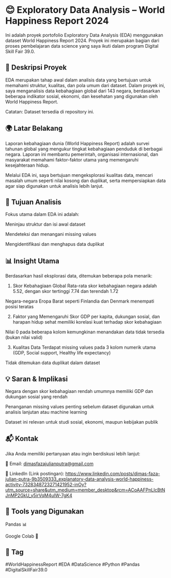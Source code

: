 # 😊 Exploratory Data Analysis – World Happiness Report 2024
Ini adalah proyek portofolio Exploratory Data Analysis (EDA) menggunakan dataset World Happiness Report 2024. Proyek ini merupakan bagian dari proses pembelajaran data science yang saya ikuti dalam program Digital Skill Fair 39.0.

## 📌 Deskripsi Proyek
EDA merupakan tahap awal dalam analisis data yang bertujuan untuk memahami struktur, kualitas, dan pola umum dari dataset. Dalam proyek ini, saya menganalisis data kebahagiaan global dari 143 negara, berdasarkan beberapa indikator sosial, ekonomi, dan kesehatan yang digunakan oleh World Happiness Report.

Catatan: Dataset tersedia di repository ini.

## 🌍 Latar Belakang
Laporan kebahagiaan dunia (World Happiness Report) adalah survei tahunan global yang mengukur tingkat kebahagiaan penduduk di berbagai negara. Laporan ini membantu pemerintah, organisasi internasional, dan masyarakat memahami faktor-faktor utama yang memengaruhi kesejahteraan hidup.

Melalui EDA ini, saya bertujuan mengeksplorasi kualitas data, mencari masalah umum seperti nilai kosong dan duplikat, serta mempersiapkan data agar siap digunakan untuk analisis lebih lanjut.

## 🎯 Tujuan Analisis
Fokus utama dalam EDA ini adalah:

Meninjau struktur dan isi awal dataset

Mendeteksi dan menangani missing values

Mengidentifikasi dan menghapus data duplikat

## 📊 Insight Utama
Berdasarkan hasil eksplorasi data, ditemukan beberapa pola menarik:

1. Skor Kebahagiaan Global
Rata-rata skor kebahagiaan negara adalah 5.52, dengan skor tertinggi 7.74 dan terendah 1.72

Negara-negara Eropa Barat seperti Finlandia dan Denmark menempati posisi teratas

2. Faktor yang Memengaruhi Skor
GDP per kapita, dukungan sosial, dan harapan hidup sehat memiliki korelasi kuat terhadap skor kebahagiaan

Nilai 0 pada beberapa kolom kemungkinan menandakan data tidak tersedia (bukan nilai valid)

3. Kualitas Data
Terdapat missing values pada 3 kolom numerik utama (GDP, Social support, Healthy life expectancy)

Tidak ditemukan data duplikat dalam dataset

## 💡 Saran & Implikasi
Negara dengan skor kebahagiaan rendah umumnya memiliki GDP dan dukungan sosial yang rendah

Penanganan missing values penting sebelum dataset digunakan untuk analisis lanjutan atau machine learning

Dataset ini relevan untuk studi sosial, ekonomi, maupun kebijakan publik

## 📬 Kontak
Jika Anda memiliki pertanyaan atau ingin berdiskusi lebih lanjut:

📧 Email: dimasfazajulianputra@gmail.com

🔗 LinkedIn (Link postingan): https://www.linkedin.com/posts/dimas-faza-julian-putra-9b3509333_explanatory-data-analysis-world-happiness-activity-7328348723271421952-inOy?utm_source=share&utm_medium=member_desktop&rcm=ACoAAFPnLlcBtNJnMP2GkU_y5irVqM4ulW-7gK4

## 🧰 Tools yang Digunakan
Pandas 📊

Google Colab 📓

## 🔖 Tag
#WorldHappinessReport #EDA #DataScience #Python #Pandas #DigitalSkillFair39.0

